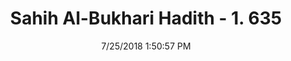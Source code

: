 ---
title        : "Sahih Al-Bukhari Hadith - 1. 635"
date         : 7/25/2018 1:50:57 PM
draft        : false
type         : "hadith"
layout       : "hadith"
BookCode     : "SHB"
VolumeNumber : "1"
HadithNumber : "635"
categories  :  ["Adhan-Praying at home"]
tags  :  ["Nafi"]
---